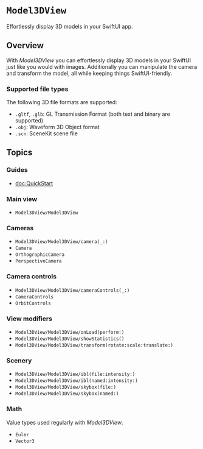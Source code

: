 # ``Model3DView``

Effortlessly display 3D models in your SwiftUI app.

## Overview

With *Model3DView* you can effortlessly display 3D models in your SwiftUI just like you would with images. Additionally you can manipulate the camera and transform the model, all while keeping things SwiftUI-friendly.

### Supported file types
The following 3D file formats are supported:
* `.gltf`, `.glb`: GL Transmission Format (both text and binary are supported)
* `.obj`: Waveform 3D Object format
* `.scn`: SceneKit scene file

## Topics

### Guides

- <doc:QuickStart>

### Main view

- ``Model3DView/Model3DView``

### Cameras

- ``Model3DView/Model3DView/camera(_:)``
- ``Camera``
- ``OrthographicCamera``
- ``PerspectiveCamera``

### Camera controls

- ``Model3DView/Model3DView/cameraControls(_:)``
- ``CameraControls``
- ``OrbitControls``

### View modifiers

- ``Model3DView/Model3DView/onLoad(perform:)``
- ``Model3DView/Model3DView/showStatistics()``
- ``Model3DView/Model3DView/transform(rotate:scale:translate:)``

### Scenery

- ``Model3DView/Model3DView/ibl(file:intensity:)``
- ``Model3DView/Model3DView/ibl(named:intensity:)``
- ``Model3DView/Model3DView/skybox(file:)``
- ``Model3DView/Model3DView/skybox(named:)``

### Math

Value types used regularly with *Model3DView*.
- ``Euler``
- ``Vector3``
